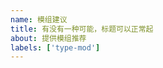 ```yaml
---
name: 模组建议
title: 有没有一种可能，标题可以正常起
about: 提供模组推荐
labels: ['type-mod']
---
```


<!--Forge 1.20.1 + Connector-->
<!--给版本链接，给config说明；别放旧版链接在这-->
<!--注意你的 平 衡 性-->

<!--把 dependencies 链接也放这，减少一下组包工作量-->
